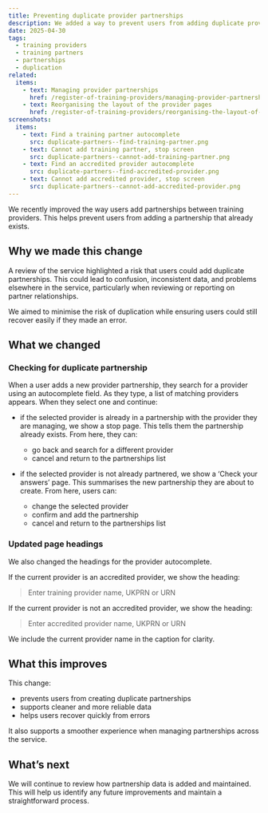 ```yaml
---
title: Preventing duplicate provider partnerships
description: We added a way to prevent users from adding duplicate provider partnerships
date: 2025-04-30
tags:
  - training providers
  - training partners
  - partnerships
  - duplication
related:
  items:
    - text: Managing provider partnerships
      href: /register-of-training-providers/managing-provider-partnerships/
    - text: Reorganising the layout of the provider pages
      href: /register-of-training-providers/reorganising-the-layout-of-the-provider-pages/
screenshots:
  items:
    - text: Find a training partner autocomplete
      src: duplicate-partners--find-training-partner.png
    - text: Cannot add training partner, stop screen
      src: duplicate-partners--cannot-add-training-partner.png
    - text: Find an accredited provider autocomplete
      src: duplicate-partners--find-accredited-provider.png
    - text: Cannot add accredited provider, stop screen
      src: duplicate-partners--cannot-add-accredited-provider.png
---
```


We recently improved the way users add partnerships between training providers. This helps prevent users from adding a partnership that already exists.

## Why we made this change

A review of the service highlighted a risk that users could add duplicate partnerships. This could lead to confusion, inconsistent data, and problems elsewhere in the service, particularly when reviewing or reporting on partner relationships.

We aimed to minimise the risk of duplication while ensuring users could still recover easily if they made an error.

## What we changed

### Checking for duplicate partnership

When a user adds a new provider partnership, they search for a provider using an autocomplete field. As they type, a list of matching providers appears. When they select one and continue:

- if the selected provider is already in a partnership with the provider they are managing, we show a stop page. This tells them the partnership already exists. From here, they can:

  - go back and search for a different provider
  - cancel and return to the partnerships list

- if the selected provider is not already partnered, we show a ‘Check your answers’ page. This summarises the new partnership they are about to create. From here, users can:

  - change the selected provider
  - confirm and add the partnership
  - cancel and return to the partnerships list

### Updated page headings

We also changed the headings for the provider autocomplete.

If the current provider is an accredited provider, we show the heading:

> Enter training provider name, UKPRN or URN

If the current provider is not an accredited provider, we show the heading:

> Enter accredited provider name, UKPRN or URN

We include the current provider name in the caption for clarity.

## What this improves

This change:

- prevents users from creating duplicate partnerships
- supports cleaner and more reliable data
- helps users recover quickly from errors

It also supports a smoother experience when managing partnerships across the service.

## What’s next

We will continue to review how partnership data is added and maintained. This will help us identify any future improvements and maintain a straightforward process.
